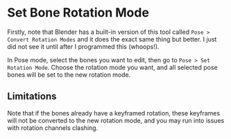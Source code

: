# Set Bone Rotation Mode
Firstly, note that Blender has a built-in version of this tool called `Pose > Convert Rotation Modes` and it does the exact same thing but better.
I just did not see it until after I programmed this (whoops!).

In Pose mode, select the bones you want to edit, then go to `Pose > Set Rotation Mode`. Choose the rotation mode you want, and all selected pose bones will be set to the new rotation mode.

## Limitations
Note that if the bones already have a keyframed rotation, these keyframes will not be converted to the new rotation mode, and you may run into issues with rotation channels clashing.